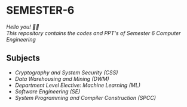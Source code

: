 # SEMESTER-6
*Hello you! :wave::blush:* <br>
*This repository contains the codes and PPT's of Semester 6 Computer Engineering* <br> 
## Subjects <br>
- *Cryptography and System Security (CSS)*
- *Data Warehousing and Mining (DWM)*
- *Department Level Elective: Machine Learning (ML)*
- *Software Engineering (SE)*
- *System Programming and Compiler Construction (SPCC)*